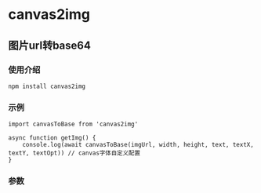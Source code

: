 # canvas2img
## 图片url转base64


### 使用介绍
```
npm install canvas2img
```

### 示例
```
import canvasToBase from 'canvas2img'

async function getImg() {
    console.log(await canvasToBase(imgUrl, width, height, text, textX, textY, textOpt)) // canvas字体自定义配置
}
```
### 参数

